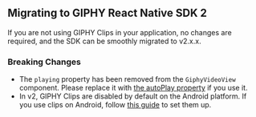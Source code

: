 ## Migrating to GIPHY React Native SDK 2

If you are not using GIPHY Clips in your application, no changes are required, and the SDK can be smoothly migrated to
v2.x.x.

### Breaking Changes

- The `playing` property has been removed from the `GiphyVideoView` component. Please replace it with [the autoPlay
  property](api.md#giphyvideoview) if you use it.
- In v2, GIPHY Clips are disabled by default on the Android platform. If you use clips on Android,
  follow [this guide](clips.md#giphy-clips-setup-android-only) to
  set them up.
